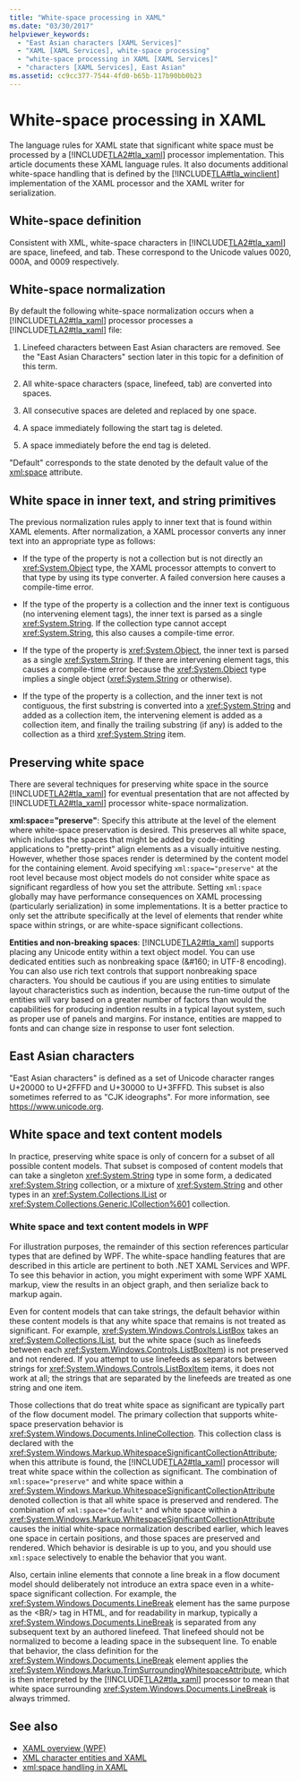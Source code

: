 ```yaml
---
title: "White-space processing in XAML"
ms.date: "03/30/2017"
helpviewer_keywords: 
  - "East Asian characters [XAML Services]"
  - "XAML [XAML Services], white-space processing"
  - "white-space processing in XAML [XAML Services]"
  - "characters [XAML Services], East Asian"
ms.assetid: cc9cc377-7544-4fd0-b65b-117b90bb0b23
---
```

# White-space processing in XAML

The language rules for XAML state that significant white space must be processed by a [!INCLUDE[TLA2#tla_xaml](../includes/tla2sharptla-xaml-md.md)] processor implementation. This article documents these XAML language rules. It also documents additional white-space handling that is defined by the [!INCLUDE[TLA#tla_winclient](../includes/tlasharptla-winclient-md.md)] implementation of the XAML processor and the XAML writer for serialization.

## White-space definition

Consistent with XML, white-space characters in [!INCLUDE[TLA2#tla_xaml](../includes/tla2sharptla-xaml-md.md)] are space, linefeed, and tab. These correspond to the Unicode values 0020, 000A, and 0009 respectively.

## White-space normalization

By default the following white-space normalization occurs when a [!INCLUDE[TLA2#tla_xaml](../includes/tla2sharptla-xaml-md.md)] processor processes a [!INCLUDE[TLA2#tla_xaml](../includes/tla2sharptla-xaml-md.md)] file:

1. Linefeed characters between East Asian characters are removed. See the "East Asian Characters" section later in this topic for a definition of this term.

2. All white-space characters (space, linefeed, tab) are converted into spaces.

3. All consecutive spaces are deleted and replaced by one space.

4. A space immediately following the start tag is deleted.

5. A space immediately before the end tag is deleted.

"Default" corresponds to the state denoted by the default value of the [xml:space](xml-space-handling.md) attribute.

## White space in inner text, and string primitives

The previous normalization rules apply to inner text that is found within XAML  elements. After normalization, a XAML  processor converts any inner text into an appropriate type as follows:

- If the type of the property is not a collection but is not directly an <xref:System.Object> type, the XAML  processor attempts to convert to that type by using its type converter. A failed conversion here causes a compile-time error.

- If the type of the property is a collection and the inner text is contiguous (no intervening element tags), the inner text is parsed as a single <xref:System.String>. If the collection type cannot accept <xref:System.String>, this also causes a compile-time error.

- If the type of the property is <xref:System.Object>, the inner text is parsed as a single <xref:System.String>. If there are intervening element tags, this causes a compile-time error because the <xref:System.Object> type implies a single object (<xref:System.String> or otherwise).

- If the type of the property is a collection, and the inner text is not contiguous, the first substring is converted into a <xref:System.String> and added as a collection item, the intervening element is added as a collection item, and finally the trailing substring (if any) is added to the collection as a third <xref:System.String> item.

## Preserving white space

There are several techniques for preserving white space in the source [!INCLUDE[TLA2#tla_xaml](../includes/tla2sharptla-xaml-md.md)] for eventual presentation that are not affected by [!INCLUDE[TLA2#tla_xaml](../includes/tla2sharptla-xaml-md.md)] processor white-space normalization.

**xml:space="preserve"**: Specify this attribute at the level of the element where white-space preservation is desired. This preserves all white space, which includes the spaces that might be added by code-editing applications to "pretty-print" align elements as a visually intuitive nesting. However, whether those spaces render is determined by the content model for the containing element. Avoid specifying `xml:space="preserve"` at the root level because most object models do not consider white space as significant regardless of how you set the attribute. Setting `xml:space` globally may have performance consequences on XAML processing (particularly serialization) in some implementations. It is a better practice to only set the attribute specifically at the level of elements that render white space within strings, or are white-space significant collections.

**Entities and non-breaking spaces**: [!INCLUDE[TLA2#tla_xaml](../includes/tla2sharptla-xaml-md.md)] supports placing any Unicode entity within a text object model. You can use dedicated entities such as nonbreaking space (&\#160; in UTF-8 encoding). You can also use rich text controls that support nonbreaking space characters. You should be cautious if you are using entities to simulate layout characteristics such as indention, because the run-time output of the entities will vary based on a greater number of factors than would the capabilities for producing indention results in a typical layout system, such as proper use of panels and margins. For instance, entities are mapped to fonts and can change size in response to user font selection.

## East Asian characters

"East Asian characters" is defined as a set of Unicode character ranges U+20000 to U+2FFFD and U+30000 to U+3FFFD. This subset is also sometimes referred to as "CJK ideographs". For more information, see <https://www.unicode.org>.

## White space and text content models

In practice, preserving white space is only of concern for a subset of all possible content models. That subset is composed of content models that can take a singleton <xref:System.String> type in some form, a dedicated <xref:System.String> collection, or a mixture of <xref:System.String> and other types in an <xref:System.Collections.IList> or <xref:System.Collections.Generic.ICollection%601> collection.

### White space and text content models in WPF

For illustration purposes, the remainder of this section references particular types that are defined by WPF. The white-space handling features that are described in this article are pertinent to both .NET XAML Services and WPF. To see this behavior in action, you might experiment with some WPF XAML markup, view the results in an object graph, and then serialize back to markup again.

Even for content models that can take strings, the default behavior within these content models is that any white space that remains is not treated as significant. For example, <xref:System.Windows.Controls.ListBox> takes an <xref:System.Collections.IList>, but the white space (such as linefeeds between each <xref:System.Windows.Controls.ListBoxItem>) is not preserved and not rendered. If you attempt to use linefeeds as separators between strings for <xref:System.Windows.Controls.ListBoxItem> items, it does not work at all; the strings that are separated by the linefeeds are treated as one string and one item.

Those collections that do treat white space as significant are typically part of the flow document model. The primary collection that supports white-space preservation behavior is <xref:System.Windows.Documents.InlineCollection>. This collection class is declared with the <xref:System.Windows.Markup.WhitespaceSignificantCollectionAttribute>; when this attribute is found, the [!INCLUDE[TLA2#tla_xaml](../includes/tla2sharptla-xaml-md.md)] processor will treat white space within the collection as significant. The combination of `xml:space="preserve"` and white space within a <xref:System.Windows.Markup.WhitespaceSignificantCollectionAttribute> denoted collection is that all white space is preserved and rendered. The combination of `xml:space="default"` and white space within a <xref:System.Windows.Markup.WhitespaceSignificantCollectionAttribute> causes the initial white-space normalization described earlier, which leaves one space in certain positions, and those spaces are preserved and rendered. Which behavior is desirable is up to you, and you should use `xml:space` selectively to enable the behavior that you want.

Also, certain inline elements that connote a line break in a flow document model should deliberately not introduce an extra space even in a white-space significant collection. For example, the <xref:System.Windows.Documents.LineBreak> element has the same purpose as the \<BR/> tag in HTML, and for readability in markup, typically a <xref:System.Windows.Documents.LineBreak> is separated from any subsequent text by an authored linefeed. That linefeed should not be normalized to become a leading space in the subsequent line. To enable that behavior, the class definition for the <xref:System.Windows.Documents.LineBreak> element applies the <xref:System.Windows.Markup.TrimSurroundingWhitespaceAttribute>, which is then interpreted by the [!INCLUDE[TLA2#tla_xaml](../includes/tla2sharptla-xaml-md.md)] processor to mean that white space surrounding <xref:System.Windows.Documents.LineBreak> is always trimmed.

## See also

- [XAML overview (WPF)](../net/wpf/fundamentals/xaml.md)
- [XML character entities and XAML](xml-character-entities.md)
- [xml:space handling in XAML](xml-space-handling.md)
